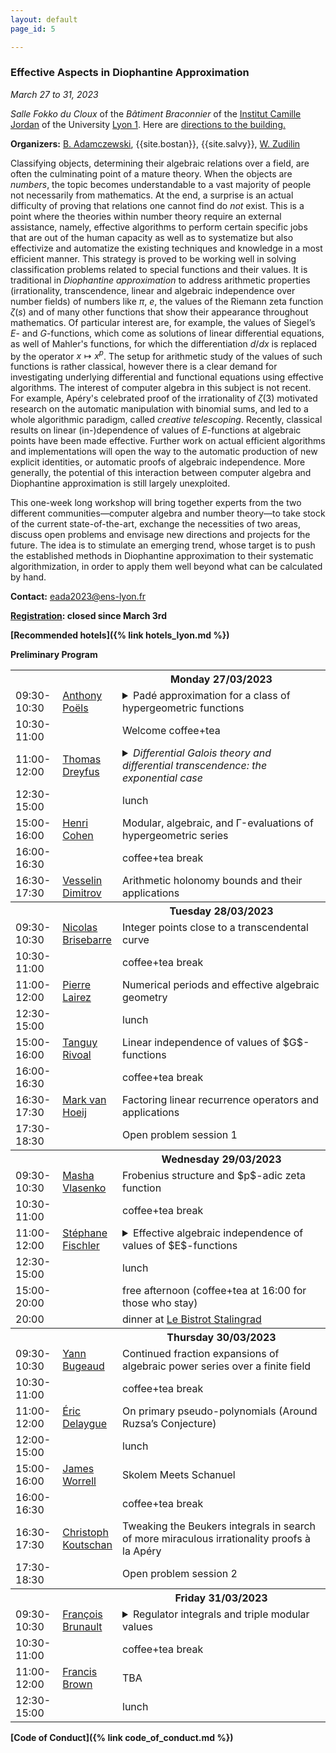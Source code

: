 ```yaml
---
layout: default
page_id: 5

---
```


### Effective Aspects in Diophantine Approximation

*March 27 to 31, 2023*

*Salle Fokko du Cloux* of the *Bâtiment Braconnier* of the [Institut Camille Jordan](https://math.univ-lyon1.fr/?lang=en) of the University [Lyon 1](https://www.univ-lyon1.fr/en). Here are [directions to the building.](https://goo.gl/maps/QTZVntCpjcZtYBcA7) 

**Organizers:** [B. Adamczewski](https://adamczewski.perso.math.cnrs.fr), {{site.bostan}}, {{site.salvy}}, [W. Zudilin](https://www.math.ru.nl/~wzudilin/) 

Classifying objects, determining their algebraic relations over a field, are often the culminating point of a mature theory.
When the objects are *numbers*, the topic becomes understandable to a vast majority of people not necessarily from mathematics.
At the end, a surprise is an actual difficulty of proving that relations one cannot find do *not* exist.
This is a point where the theories within number theory require an external assistance, namely, effective algorithms to perform certain specific jobs that are out of the human capacity as well as to systematize but also effectivize and automatize the existing techniques and knowledge in a most efficient manner.
This strategy is proved to be working well in solving classification problems related to special functions and their values.
It is traditional in *Diophantine approximation* to address arithmetic properties (irrationality, transcendence, linear and algebraic independence over number fields) of numbers like $\pi$, $e$, the values of the Riemann zeta function $\zeta(s)$ and of many other functions that show their appearance throughout mathematics. 
Of particular interest are, for example, the values of Siegel’s $E$- and $G$-functions, which come as solutions of linear differential equations, as well of Mahler's functions, for which the differentiation $d/dx$ is replaced by the operator $x\mapsto x^p$.
The setup for arithmetic study of the values of such functions is rather classical, however there is a clear demand for investigating underlying differential and functional equations using effective algorithms.
The interest of computer algebra in this subject is not recent. 
For example, Apéry's celebrated proof of the irrationality of $\zeta(3)$ motivated research on the automatic manipulation with binomial sums, and led to a whole algorithmic paradigm, called  *creative telescoping*.
Recently, classical results on linear (in-)dependence of values of $E$-functions at algebraic points 
have been made effective. 
Further work on actual efficient algorithms and implementations will open the way to the automatic production of new explicit identities, or automatic proofs of algebraic independence. More generally, the potential of this interaction between computer algebra and Diophantine approximation is still largely unexploited. 

This one-week long workshop will bring together experts from the two different communities––computer algebra and number theory––to take stock of the current state-of-the-art, exchange the necessities of two areas, discuss open problems and envisage new directions and projects for the future.
The idea is to stimulate an emerging trend, whose target is to push the established methods in Diophantine approximation to their systematic algorithmization, 
in order to apply them well beyond what can be calculated by hand.

**Contact:** [eada2023@ens-lyon.fr](mailto:eada2023@ens-lyon.fr)

**[Registration](https://eada23.sciencesconf.org): closed since March 3rd**

**[Recommended hotels]({% link hotels_lyon.md %})**

**Preliminary Program**

<table>
	<tbody>
	<tr>
      <th style="width:15%"> </th>
      <th style="width:15%" style="text-align: center"> </th>
      <th style="width:70%">Monday 27/03/2023</th>
    </tr>
<tr><td> 09:30-10:30</td><td>
  <a href="http://apoels-math-u.net">Anthony Poëls</a></td>
  <td>  
    <details>
    <summary>
      Padé approximation for a class of hypergeometric functions
    </summary>
    <blockquote>In a recent work in collaboration with Makoto Kawashima with established new (effective) irrationality measures for values of functions which belong to a certain class of hypergeometric functions (including shifted logarithmic functions and binomial functions). In this talk, we will try to explain the ideas behind our proofs and constructions.
  </blockquote>
  </details>
  </td>
    </tr>
<tr><td> 10:30-11:00</td><td></td><td>Welcome coffee+tea</td></tr>
<tr><td> 11:00-12:00</td><td>
  <a href="https://sites.google.com/site/thomasdreyfusmaths/">Thomas Dreyfus</a></td>
  <td>  
    <details>
      <summary>
        <em>Differential Galois theory and differential transcendence: the exponential case</em>
      </summary>
      <blockquote>We consider meromorphic solutions of difference equations
and prove that very few among them satisfy an algebraic differential
equation. The basic tool is the difference Galois theory of functional
equations.
      </blockquote>
      </details>
  </td>
</tr>
<tr><td> 12:30-15:00</td><td></td><td> lunch</td></tr>
<tr><td> 15:00-16:00</td><td><a href="https://www.math.u-bordeaux.fr/~hecohen/">Henri Cohen</a></td><td>Modular, algebraic, and Γ-evaluations of hypergeometric series</td></tr>
<tr><td> 16:00-16:30</td><td></td><td>coffee+tea break</td></tr>
<tr><td> 16:30-17:30</td><td><a href="https://www.ias.edu/scholars/vesselin-dimitrov">Vesselin Dimitrov</a></td><td>Arithmetic holonomy bounds and their applications</td></tr>
	<tr>
      <th> </th>
      <th style="text-align: center"> </th>
      <th>Tuesday 28/03/2023</th>
    </tr>
<tr><td>09:30-10:30</td><td><a href="http://perso.ens-lyon.fr/nicolas.brisebarre/">Nicolas Brisebarre</a></td><td>Integer points close to a transcendental curve</td></tr>
<tr><td>10:30-11:00</td><td></td><td> coffee+tea break</td></tr>
<tr><td>11:00-12:00</td><td><a href="https://pierre.lairez.fr">Pierre Lairez</a></td><td> Numerical periods and effective algebraic geometry</td></tr>
<tr><td>12:30-15:00</td><td></td><td>  lunch</td></tr>
<tr><td>15:00-16:00</td><td><a href="https://rivoal.perso.math.cnrs.fr">Tanguy Rivoal</a></td><td>Linear independence of values of $G$-functions</td></tr>
<tr><td>16:00-16:30</td><td></td><td> coffee+tea break</td></tr>
<tr><td>16:30-17:30</td><td><a href="https://www.math.fsu.edu/~hoeij/">Mark van Hoeij</a></td><td> Factoring linear recurrence operators and applications</td></tr>
<tr><td>17:30-18:30</td><td></td><td> Open problem session 1</td></tr>
	<tr>
      <th> </th>
      <th style="text-align: center"> </th>
      <th>Wednesday 29/03/2023</th>
    </tr>
<tr><td>09:30-10:30</td><td><a href="https://www.imath.kiev.ua/~mariyka/">Masha Vlasenko</a></td><td>Frobenius structure and $p$-adic zeta function</td></tr>
<tr><td>10:30-11:00</td><td></td><td> coffee+tea break</td></tr>
<tr><td>11:00-12:00</td><td><a href="https://www.imo.universite-paris-saclay.fr/~fischler/">Stéphane Fischler</a></td>
  <td>  <details>
<summary>
Effective algebraic independence of values of $E$-functions
</summary>
<blockquote>The class of $E$-functions has been introduced by Siegel in 1929; it contains the exponential and Bessel functions. Given a finite family of algebraically independent $E$-functions, we consider the set $S$ of algebraic points at which their values are algebraically dependent. The Siegel-Shidlovskii theorem, proved in 1955 and refined by several authors, implies that $S$ is finite. The aim of this talk is to give an algorithm that allows one to determine $S$. It is a joint work with Tanguy Rivoal.</blockquote>
</details>
</td></tr>
<tr><td>12:30-15:00</td><td></td><td>  lunch</td></tr>
<tr><td>15:00-20:00</td><td></td><td>  free afternoon (coffee+tea at 16:00 for those who stay) </td></tr>
<tr><td>20:00</td><td></td><td>dinner at <a href="https://www.lebistrotdupotager.com/bistrot/le-bistrot-stalingrad/">Le Bistrot Stalingrad</a></td></tr>
	<tr>
      <th> </th>
      <th style="text-align: center"> </th>
      <th>Thursday 30/03/2023</th>
    </tr>
<tr><td>09:30-10:30</td><td><a href="https://irma.math.unistra.fr/~bugeaud/">Yann Bugeaud</a></td><td>Continued fraction expansions of algebraic power series over a finite field</td></tr>
<tr><td>10:30-11:00</td><td></td><td>  coffee+tea break</td></tr>
<tr><td>11:00-12:00</td><td><a href="https://sites.google.com/site/ericdelaygue/">Éric Delaygue</a></td><td>On primary pseudo-polynomials (Around Ruzsa’s Conjecture)</td></tr>
<tr><td>12:00-15:00</td><td></td><td> lunch </td></tr>
<tr><td>15:00-16:00</td><td><a href="https://www.cs.ox.ac.uk/people/james.worrell/home.html">James Worrell</a></td><td>Skolem Meets Schanuel</td></tr>
<tr><td>16:00-16:30</td><td></td><td>  coffee+tea break </td></tr>
<tr><td>16:30-17:30</td><td><a href="http://www.koutschan.de">Christoph Koutschan</a></td><td>Tweaking the Beukers integrals in search of more miraculous irrationality proofs à la Apéry</td></tr>
<tr><td>17:30-18:30</td><td></td><td>  Open problem session 2 </td></tr>
	<tr>
      <th> </th>
      <th style="text-align: center"> </th>
      <th>Friday 31/03/2023</th>
    </tr>
<tr><td>09:30-10:30</td><td><a href="http://perso.ens-lyon.fr/francois.brunault/">François Brunault</a></td>
<td>  <details>
<summary>
Regulator integrals and triple modular values
</summary>
<blockquote>Regulator integrals are a certain kind of periods which arise in Beilinson's conjectures on special values of $L$-functions. In the case of modular forms, the regulator integrals introduced by Beilinson involve products of two Eisenstein series. We will describe a new regulator integral based on the Goncharov regulator map. Using triple modular values, we can compute this integral as the $L$-value of a weight $2$ modular form at $s=3$. As an application, we prove a conjecture of Boyd and Rodriguez Villegas on the Mahler measure of $(1+x)(1+y)+z$. This is (in part) joint work with Wadim Zudilin.</blockquote>
</details>
</td></tr>
<tr><td>10:30-11:00</td><td></td><td> coffee+tea break </td></tr>
<tr><td>11:00-12:00</td><td><a href="https://www.maths.ox.ac.uk/people/francis.brown">Francis Brown</a></td><td>TBA</td></tr>
<tr><td>12:30-15:00</td><td></td><td> lunch </td></tr>
</tbody>
</table>


**[Code of Conduct]({% link code_of_conduct.md %})**

